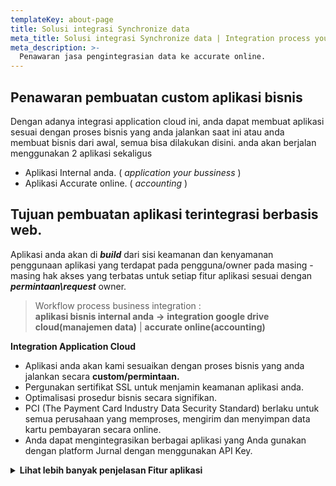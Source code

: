 ```yaml
---
templateKey: about-page
title: Solusi integrasi Synchronize data
meta_title: Solusi integrasi Synchronize data | Integration process your business
meta_description: >-
  Penawaran jasa pengintegrasian data ke accurate online.
---
```

## Penawaran pembuatan custom aplikasi bisnis

Dengan adanya integrasi application cloud ini, 
anda dapat membuat aplikasi sesuai dengan proses bisnis yang anda jalankan saat ini
atau anda membuat bisnis dari awal, semua bisa dilakukan disini. anda akan berjalan menggunakan 2 aplikasi sekaligus
  * Aplikasi Internal anda. ( _application your bussiness_ )
  * Aplikasi Accurate online. ( _accounting_ )

## Tujuan pembuatan aplikasi terintegrasi berbasis web. 

Aplikasi anda akan di **_build_** dari sisi keamanan dan kenyamanan penggunaan aplikasi yang terdapat pada pengguna/owner
pada masing - masing hak akses yang terbatas untuk setiap fitur aplikasi sesuai dengan **_permintaan\request_** owner. <br />

  > Workflow process business integration : <br>
  > **aplikasi bisnis internal anda** **&rarr;** __**integration google drive cloud(manajemen data)**__ | **accurate online(accounting)**
  
**Integration Application Cloud**
   
* Aplikasi anda akan kami sesuaikan dengan proses bisnis yang anda jalankan secara **custom/permintaan.**
* Pergunakan sertifikat SSL untuk menjamin keamanan aplikasi anda.
* Optimalisasi prosedur bisnis secara signifikan.
* PCI (The Payment Card Industry Data Security Standard) berlaku untuk semua perusahaan yang memproses, mengirim dan menyimpan data kartu           pembayaran secara online.
* Anda dapat mengintegrasikan berbagai aplikasi yang Anda gunakan dengan platform Jurnal dengan menggunakan API Key.

<details><summary><b>Lihat lebih banyak penjelasan Fitur aplikasi</b></summary>

1. Google Drive API integration ( _management file your bussiness_ ):

    > Data/file aplikasi anda akan dikelola di *_**google drive**_*. penyimpanan tidak terbatas sehingga Anda akan selalu memiliki ruang yang cukup untuk menyimpan semua file Anda. Dengan administrasi terpusat, pencegahan kehilangan data, serta Vault untuk Drive, Anda dapat mengelola pengguna dan berbagi file secara mudah untuk memenuhi keperluan kepatuhan data. 

2. Accurate Online ( _accounting berbasis web_ )

    > Dari memudahkan pencatatan transaksi hingga menghasilkan laporan keuangandalam waktu singkat.

</details>

